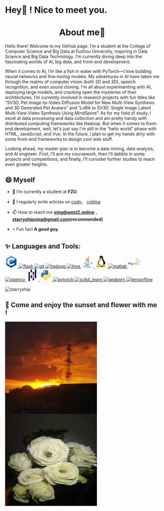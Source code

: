 # Hey👋 ! Nice to meet you.

<!--
**Starryship/Starryship** is a ✨ _special_ ✨ repository because its `README.md` (this file) appears on your GitHub profile.

Here are some ideas to get you started:

- 🔭 I’m currently working on ...
- 🌱 I’m currently learning ...
- 👯 I’m looking to collaborate on ...
- 🤔 I’m looking for help with ...
- 💬 Ask me about ...
- 📫 How to reach me: ...
- 😄 Pronouns: ...
- ⚡ Fun fact: ...
-->

<h1 align="center">About me👯</h1>

Hello there! Welcome to my GitHub page. I’m a student at the College of Computer Science and Big Data at Fuzhou University, majoring in Data Science and Big Data Technology. I’m currently diving deep into the fascinating worlds of AI, big data, and front-end development.

When it comes to AI, I’m like a fish in water with PyTorch—I love building neural networks and fine-tuning models. My adventures in AI have taken me through the realms of computer vision (both 2D and 3D), speech recognition, and even sound cloning. I’m all about experimenting with AI, deploying large models, and cracking open the mysteries of their architectures. I’m currently involved in research projects with fun titles like “SV3D: Pet Image-to-Video Diffusion Model for New Multi-View Synthesis and 3D Generated Pet Avatars” and “LoRA to SV3D: Single Image Latent Multi-View Video Synthesis Using MindSpore”. As for my field of study, I excel at data processing and data collection and am pretty handy with distributed computing frameworks like Hadoop. But when it comes to front-end development, well, let's just say I'm still in the “hello world” phase with HTML, JavaScript, and Vue. In the future, I plan to get my hands dirty with some front-end frameworks to design cool web stuff.

Looking ahead, my master plan is to become a data mining, data analysis, and AI engineer. First, I’ll ace my coursework, then I’ll dabble in some projects and competitions, and finally, I’ll consider further studies to reach even greater heights.

<h2 align="left">😄 Myself </h2>
<p align="left">

- 🔭 I’m currently a student at **FZU**.
- 📝 I regularly write articles on
  [csdn](https://blog.csdn.net/2301_76181286?spm=1000.2115.3001.5343)、
  [cnblog](https://home.cnblogs.com/u/starryship)
- 📫 How to reach me **xing@west2.online**
、**starryshipxing@gmail.com(recommended)**

- ⚡ Fun fact **A good guy.**

</p>



<h2 align="left">✨ Languages and Tools:</h2>
<p align="left"> <a href="https://www.cprogramming.com/" target="_blank" rel="noreferrer"> <img src="https://raw.githubusercontent.com/devicons/devicon/master/icons/c/c-original.svg" alt="c" width="40" height="40"/> </a> <a href="https://flask.palletsprojects.com/" target="_blank" rel="noreferrer"> <img src="https://www.vectorlogo.zone/logos/pocoo_flask/pocoo_flask-icon.svg" alt="flask" width="40" height="40"/> </a> <a href="https://git-scm.com/" target="_blank" rel="noreferrer"> <img src="https://www.vectorlogo.zone/logos/git-scm/git-scm-icon.svg" alt="git" width="40" height="40"/> </a> <a href="https://hadoop.apache.org/" target="_blank" rel="noreferrer"> <img src="https://www.vectorlogo.zone/logos/apache_hadoop/apache_hadoop-icon.svg" alt="hadoop" width="40" height="40"/> </a> <a href="https://hive.apache.org/" target="_blank" rel="noreferrer"> <img src="https://www.vectorlogo.zone/logos/apache_hive/apache_hive-icon.svg" alt="hive" width="40" height="40"/> </a> <a href="https://www.java.com" target="_blank" rel="noreferrer"> <img src="https://raw.githubusercontent.com/devicons/devicon/master/icons/java/java-original.svg" alt="java" width="40" height="40"/> </a> <a href="https://www.linux.org/" target="_blank" rel="noreferrer"> <img src="https://raw.githubusercontent.com/devicons/devicon/master/icons/linux/linux-original.svg" alt="linux" width="40" height="40"/> </a> <a href="https://www.mathworks.com/" target="_blank" rel="noreferrer"> <img src="https://upload.wikimedia.org/wikipedia/commons/2/21/Matlab_Logo.png" alt="matlab" width="40" height="40"/> </a> <a href="https://www.mysql.com/" target="_blank" rel="noreferrer"> <img src="https://raw.githubusercontent.com/devicons/devicon/master/icons/mysql/mysql-original-wordmark.svg" alt="mysql" width="40" height="40"/> </a> <a href="https://opencv.org/" target="_blank" rel="noreferrer"> <img src="https://www.vectorlogo.zone/logos/opencv/opencv-icon.svg" alt="opencv" width="40" height="40"/> </a> <a href="https://pandas.pydata.org/" target="_blank" rel="noreferrer"> <img src="https://raw.githubusercontent.com/devicons/devicon/2ae2a900d2f041da66e950e4d48052658d850630/icons/pandas/pandas-original.svg" alt="pandas" width="40" height="40"/> </a> <a href="https://www.python.org" target="_blank" rel="noreferrer"> <img src="https://raw.githubusercontent.com/devicons/devicon/master/icons/python/python-original.svg" alt="python" width="40" height="40"/> </a> <a href="https://pytorch.org/" target="_blank" rel="noreferrer"> <img src="https://www.vectorlogo.zone/logos/pytorch/pytorch-icon.svg" alt="pytorch" width="40" height="40"/> </a> <a href="https://scikit-learn.org/" target="_blank" rel="noreferrer"> <img src="https://upload.wikimedia.org/wikipedia/commons/0/05/Scikit_learn_logo_small.svg" alt="scikit_learn" width="40" height="40"/> </a> <a href="https://seaborn.pydata.org/" target="_blank" rel="noreferrer"> <img src="https://seaborn.pydata.org/_images/logo-mark-lightbg.svg" alt="seaborn" width="40" height="40"/> </a> <a href="https://www.tensorflow.org" target="_blank" rel="noreferrer"> <img src="https://www.vectorlogo.zone/logos/tensorflow/tensorflow-icon.svg" alt="tensorflow" width="40" height="40"/> </a> </p>

<p><img align="center" src="https://github-readme-stats.vercel.app/api/top-langs?username=starryship&show_icons=true&locale=en&layout=compact" alt="starryship" /></p>


<h2 align="left">🌱 Come and enjoy the sunset and flower with me !</h2>
<p><img align="center" src="image/f8f786ece964714390dce311fc72afd7.jpg" alt="sunset" width="300" height="300" /><img align="center" src="image/ebf68e6604f1c2f2869df276ca2dd88c.jpg" alt="flower" width="300" height="300" /></p>

